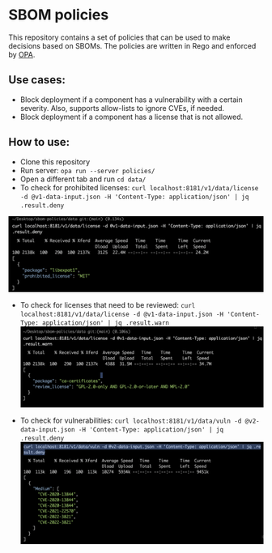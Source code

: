 # SBOM policies

This repository contains a set of policies that can be used to make decisions based on SBOMs. The policies are written in Rego and enforced by [OPA](https://www.openpolicyagent.org/).


## Use cases:
- Block deployment if a component has a vulnerability with a certain severity. Also, supports allow-lists to ignore CVEs, if needed. 
- Block deployment if a component has a license that is not allowed. 


## How to use:
- Clone this repository
- Run server: `opa run --server policies/` 
- Open a different tab and run `cd data/`
- To check for prohibited licenses: `curl localhost:8181/v1/data/license -d @v1-data-input.json -H 'Content-Type: application/json' | jq .result.deny`


![Example of license deny](./assets/license-deny.png)


- To check for licenses that need to be reviewed: `curl localhost:8181/v1/data/license -d @v1-data-input.json -H 'Content-Type: application/json' | jq .result.warn`
![Example of license warn](./assets/license-warn.png)


- To check for vulnerabilities: `curl localhost:8181/v1/data/vuln -d @v2-data-input.json -H 'Content-Type: application/json' | jq .result.deny`
![Example of vulnerability deny](./assets/vuln-deny.png)


